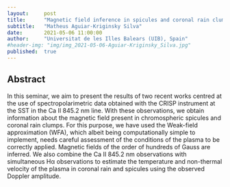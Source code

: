 ```yaml
---
layout:     post
title:      "Magnetic field inference in spicules and coronal rain clumps"
subtitle:   "Matheus Aguiar-Kriginsky Silva"
date:       2021-05-06 11:00:00
author:     "Universitat de les Illes Balears (UIB), Spain"
#header-img: "img/img_2021-05-06-Aguiar-Kriginsky_Silva.jpg"
published:  true
---
```


## Abstract
In this seminar, we aim to present the results of two recent works centred at the use of spectropolarimetric data obtained with the CRISP instrument at the SST in the Ca II 845.2 nm line. With these observations, we obtain information about the magnetic field present in chromospheric spicules and coronal rain clumps. For this purpose, we have used the Weak-field approximation (WFA), which albeit being computationally simple to implement, needs careful assessment of the conditions of the plasma to be correctly applied. Magnetic fields of the order of hundreds of Gauss are inferred. We also combine the Ca II 845.2 nm observations with simultaneous Hα observations to estimate the temperature and non-thermal velocity of the plasma in coronal rain and spicules using the observed Doppler amplitude.
